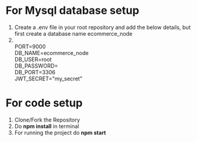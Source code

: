<h1>For Mysql database setup</h1>
<ol>
  <li>Create a .env file in your root repository and add the below details, but first create a database name ecommerce_node</li>
  <li>
    <br>
    PORT=9000
     <br>
    DB_NAME=ecommerce_node
     <br>
    DB_USER=root
     <br>
    DB_PASSWORD=
     <br>
    DB_PORT=3306
     <br>
    JWT_SECRET="my_secret"
     <br>
  </li>
</ol>

<h1>For code setup</h1>
<ol>
  <li>Clone/Fork the Repository</li>
  <li>Do <b>npm install</b> in terminal</li>
  <li>For running the project do <b>npm start</b></li>
</ol>
